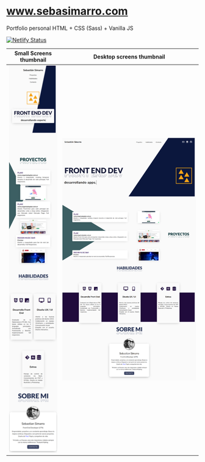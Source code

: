 # www.sebasimarro.com
Portfolio personal
HTML + CSS (Sass) + Vanilla JS

[![Netlify Status](https://api.netlify.com/api/v1/badges/6931f1f1-5240-4ef0-8f04-348465f8efb4/deploy-status)](https://app.netlify.com/sites/test-plan21/deploys)

  Small Screens thumbnail  |  Desktop screens thumbnail  
:-------------------------:|:-------------------------:
   ![](images/mobile.png)     |   ![](images/desktop.png)     | 


